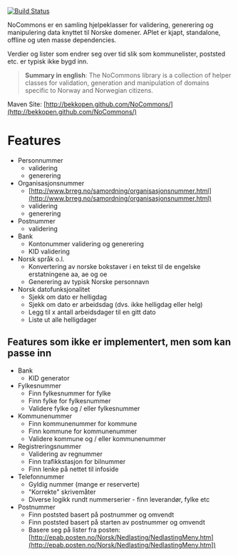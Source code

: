 [![Build Status](https://travis-ci.org/bekkopen/NoCommons.png?branch=master)](http://travis-ci.org/bekkopen/NoCommons) 


NoCommons er en samling hjelpeklasser for validering, generering og manipulering data knyttet til Norske domener. 
APIet er kjapt, standalone, offline og uten masse dependencies. 

Verdier og lister som endrer seg over tid slik som kommunelister, poststed etc. er typisk ikke bygd inn.   

> **Summary in english**: The NoCommons library is a collection of helper classes for validation, generation and manipulation of domains specific to Norway and Norwegian citizens.

Maven Site: [http://bekkopen.github.com/NoCommons/](http://bekkopen.github.com/NoCommons/)

# Features
* Personnummer
  * validering
  * generering
* Organisasjonsnummer
  * [http://www.brreg.no/samordning/organisasjonsnummer.html](http://www.brreg.no/samordning/organisasjonsnummer.html)
  * validering
  * generering
* Postnummer
  * validering
* Bank
  * Kontonummer validering og generering
  * KID validering
* Norsk språk o.l.
  * Konvertering av norske bokstaver i en tekst til de engelske erstatningene aa, ae og oe
  * Generering av typisk Norske personnavn
* Norsk datofunksjonalitet
  * Sjekk om dato er helligdag
  * Sjekk om dato er arbeidsdag (dvs. ikke helligdag eller helg)
  * Legg til x antall arbeidsdager til en gitt dato
  * Liste ut alle helligdager
  

## Features som ikke er implementert, men som kan passe inn
* Bank
  * KID generator
* Fylkesnummer
  * Finn fylkesnummer for fylke
  * Finn fylke for fylkesnummer
  * Validere fylke og / eller fylkesnummer
* Kommunenummer
  * Finn kommunenummer for kommune
  * Finn kommune for kommunenummer
  * Validere kommune og / eller kommunenummer
* Registreringsnummer
  * Validering av regnummer
  * Finn trafikkstasjon for bilnummer
  * Finn lenke på nettet til infoside
* Telefonnummer
  * Gyldig nummer (mange er reserverte)
  * "Korrekte" skrivemåter
  * Diverse logikk rundt nummerserier - finn leverandør, fylke etc
* Postnummer
  * Finn poststed basert på postnummer og omvendt
  * Finn poststed basert på starten av postnummer og omvendt
  * Basere seg på lister fra posten: [http://epab.posten.no/Norsk/Nedlasting/NedlastingMeny.htm](http://epab.posten.no/Norsk/Nedlasting/NedlastingMeny.htm])